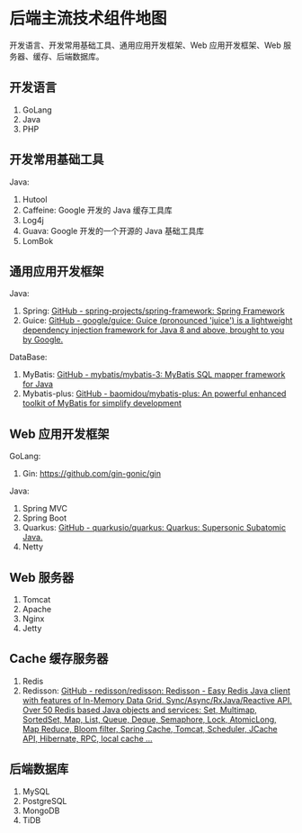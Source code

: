 # 后端主流技术组件地图


开发语言、开发常用基础工具、通用应用开发框架、Web 应用开发框架、Web 服务器、缓存、后端数据库。

## 开发语言

1. GoLang
2. Java
3. PHP

## 开发常用基础工具

Java:
1. Hutool
2. Caffeine: Google 开发的 Java 缓存工具库
3. Log4j
4. Guava: Google 开发的一个开源的 Java 基础工具库
5. LomBok

## 通用应用开发框架

Java:
1. Spring: [GitHub - spring-projects/spring-framework: Spring Framework](https://github.com/spring-projects/spring-framework)
2. Guice: [GitHub - google/guice: Guice (pronounced 'juice') is a lightweight dependency injection framework for Java 8 and above, brought to you by Google.](https://github.com/google/guice)

DataBase:
1. MyBatis: [GitHub - mybatis/mybatis-3: MyBatis SQL mapper framework for Java](https://github.com/mybatis/mybatis-3)
2. Mybatis-plus: [GitHub - baomidou/mybatis-plus: An powerful enhanced toolkit of MyBatis for simplify development](https://github.com/baomidou/mybatis-plus)
## Web 应用开发框架

GoLang:
1. Gin: https://github.com/gin-gonic/gin

Java:
1. Spring MVC
2. Spring Boot
3. Quarkus: [GitHub - quarkusio/quarkus: Quarkus: Supersonic Subatomic Java.](https://github.com/quarkusio/quarkus)
4. Netty
## Web 服务器

1. Tomcat
2. Apache
3. Nginx
4. Jetty

## Cache 缓存服务器

1. Redis
2. Redisson: [GitHub - redisson/redisson: Redisson - Easy Redis Java client with features of In-Memory Data Grid. Sync/Async/RxJava/Reactive API. Over 50 Redis based Java objects and services: Set, Multimap, SortedSet, Map, List, Queue, Deque, Semaphore, Lock, AtomicLong, Map Reduce, Bloom filter, Spring Cache, Tomcat, Scheduler, JCache API, Hibernate, RPC, local cache ...](https://github.com/redisson/redisson)

## 后端数据库

1. MySQL
2. PostgreSQL
3. MongoDB
4. TiDB